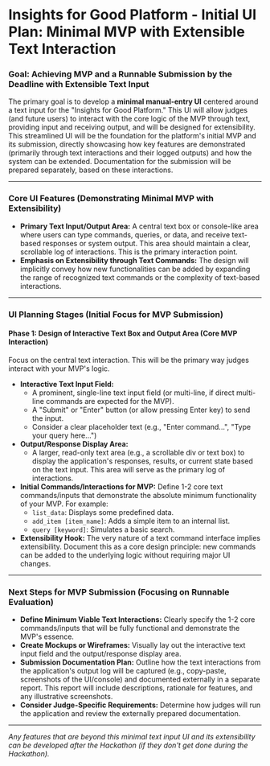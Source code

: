 # Insights for Good Platform - Initial UI Plan: Minimal MVP with Extensible Text Interaction

### Goal: Achieving MVP and a Runnable Submission by the Deadline with Extensible Text Input

The primary goal is to develop a **minimal manual-entry UI** centered around a text input for the "Insights for Good Platform." This UI will allow judges (and future users) to interact with the core logic of the MVP through text, providing input and receiving output, and will be designed for extensibility. This streamlined UI will be the foundation for the platform's initial MVP and its submission, directly showcasing how key features are demonstrated (primarily through text interactions and their logged outputs) and how the system can be extended. Documentation for the submission will be prepared separately, based on these interactions.

---

### Core UI Features (Demonstrating Minimal MVP with Extensibility)

* **Primary Text Input/Output Area:** A central text box or console-like area where users can type commands, queries, or data, and receive text-based responses or system output. This area should maintain a clear, scrollable log of interactions. This is the primary interaction point.
* **Emphasis on Extensibility through Text Commands:** The design will implicitly convey how new functionalities can be added by expanding the range of recognized text commands or the complexity of text-based interactions.

---

### UI Planning Stages (Initial Focus for MVP Submission)

#### Phase 1: Design of Interactive Text Box and Output Area (Core MVP Interaction)

Focus on the central text interaction. This will be the primary way judges interact with your MVP's logic.

* **Interactive Text Input Field:**
    * A prominent, single-line text input field (or multi-line, if direct multi-line commands are expected for the MVP).
    * A "Submit" or "Enter" button (or allow pressing Enter key) to send the input.
    * Consider a clear placeholder text (e.g., "Enter command...", "Type your query here...")
* **Output/Response Display Area:**
    * A larger, read-only text area (e.g., a scrollable div or text box) to display the application's responses, results, or current state based on the text input. This area will serve as the primary log of interactions.
* **Initial Commands/Interactions for MVP:** Define 1-2 core text commands/inputs that demonstrate the absolute minimum functionality of your MVP. For example:
    * `list_data`: Displays some predefined data.
    * `add_item [item_name]`: Adds a simple item to an internal list.
    * `query [keyword]`: Simulates a basic search.
* **Extensibility Hook:** The very nature of a text command interface implies extensibility. Document this as a core design principle: new commands can be added to the underlying logic without requiring major UI changes.

---

### Next Steps for MVP Submission (Focusing on Runnable Evaluation)

* **Define Minimum Viable Text Interactions:** Clearly specify the 1-2 core commands/inputs that will be fully functional and demonstrate the MVP's essence.
* **Create Mockups or Wireframes:** Visually lay out the interactive text input field and the output/response display area.
* **Submission Documentation Plan:** Outline how the text interactions from the application's output log will be captured (e.g., copy-paste, screenshots of the UI/console) and documented externally in a separate report. This report will include descriptions, rationale for features, and any illustrative screenshots.
* **Consider Judge-Specific Requirements:** Determine how judges will run the application and review the externally prepared documentation.

---

*Any features that are beyond this minimal text input UI and its extensibility can be developed after the Hackathon (if they don't get done during the Hackathon).*
